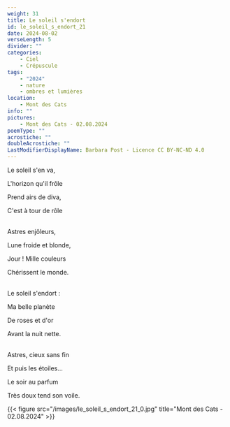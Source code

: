 ```yaml
---
weight: 31
title: Le soleil s'endort
id: le_soleil_s_endort_21
date: 2024-08-02
verseLength: 5
divider: ""
categories:
    - Ciel
    - Crépuscule
tags:
    - "2024"
    - nature
    - ombres et lumières
location:
    - Mont des Cats
info: ""
pictures:
    - Mont des Cats - 02.08.2024
poemType: ""
acrostiche: ""
doubleAcrostiche: ""
LastModifierDisplayName: Barbara Post - Licence CC BY-NC-ND 4.0
---
```

Le soleil s'en va,

L'horizon qu'il frôle

Prend airs de diva,

C'est à tour de rôle

 \
Astres enjôleurs,

Lune froide et blonde,

Jour ! Mille couleurs

Chérissent le monde.

 \
Le soleil s'endort :

Ma belle planète

De roses et d'or

Avant la nuit nette.

 \
Astres, cieux sans fin

Et puis les étoiles...

Le soir au parfum

Très doux tend son voile.

<!-- FM:Snippet:Start data:{"id":"_figure","fields":[{"name":"imageName","value":"le_soleil_s_endort_21_0.jpg"},{"name":"imageCaption","value":"Mont des Cats - 02.08.2024"}]} -->
{{< figure src="/images/le_soleil_s_endort_21_0.jpg" title="Mont des Cats - 02.08.2024" >}}
<!-- FM:Snippet:End -->